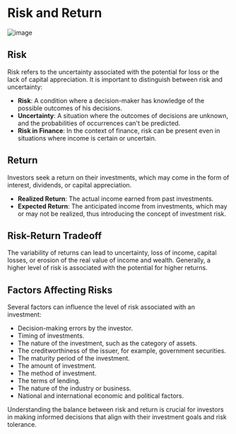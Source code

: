 # Risk and Return

![image](https://github.com/Collegehive/Notes/assets/159722383/0c87241b-f6b2-4f2a-9a2a-9cb4ba75b0a2)


## Risk

Risk refers to the uncertainty associated with the potential for loss or the lack of capital appreciation. It is important to distinguish between risk and uncertainty:

- **Risk**: A condition where a decision-maker has knowledge of the possible outcomes of his decisions.
- **Uncertainty**: A situation where the outcomes of decisions are unknown, and the probabilities of occurrences can't be predicted.
- **Risk in Finance**: In the context of finance, risk can be present even in situations where income is certain or uncertain.

## Return

Investors seek a return on their investments, which may come in the form of interest, dividends, or capital appreciation. 

- **Realized Return**: The actual income earned from past investments.
- **Expected Return**: The anticipated income from investments, which may or may not be realized, thus introducing the concept of investment risk.

## Risk-Return Tradeoff

The variability of returns can lead to uncertainty, loss of income, capital losses, or erosion of the real value of income and wealth. Generally, a higher level of risk is associated with the potential for higher returns.

## Factors Affecting Risks

Several factors can influence the level of risk associated with an investment:

- Decision-making errors by the investor.
- Timing of investments.
- The nature of the investment, such as the category of assets.
- The creditworthiness of the issuer, for example, government securities.
- The maturity period of the investment.
- The amount of investment.
- The method of investment.
- The terms of lending.
- The nature of the industry or business.
- National and international economic and political factors.

Understanding the balance between risk and return is crucial for investors in making informed decisions that align with their investment goals and risk tolerance.
